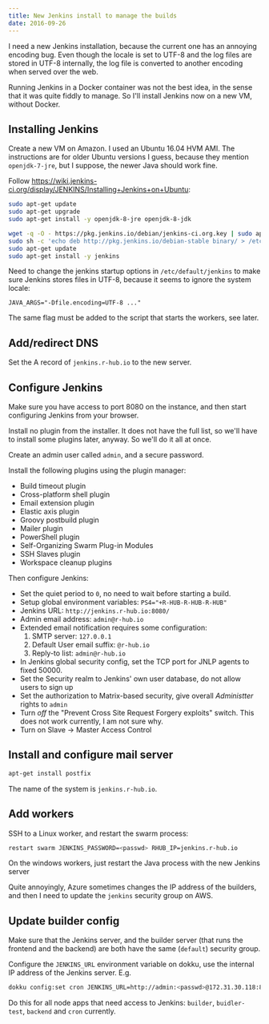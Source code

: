 ```yaml
---
title: New Jenkins install to manage the builds
date: 2016-09-26
---
```


I need a new Jenkins installation, because the current one has an annoying encoding bug. Even though the locale is set to UTF-8 and the log files are stored in UTF-8 internally, the log file is converted to another encoding when served over the web.

Running Jenkins in a Docker container was not the best idea, in the sense that it was quite fiddly to manage. So I'll install Jenkins now on a new VM, without Docker.

## Installing Jenkins

Create a new VM on Amazon. I used an Ubuntu 16.04 HVM AMI. The instructions are for older Ubuntu versions I guess, because they mention `openjdk-7-jre`, but I suppose, the newer Java should work fine.

Follow https://wiki.jenkins-ci.org/display/JENKINS/Installing+Jenkins+on+Ubuntu:
```sh
sudo apt-get update
sudo apt-get upgrade
sudo apt-get install -y openjdk-8-jre openjdk-8-jdk
```

```sh
wget -q -O - https://pkg.jenkins.io/debian/jenkins-ci.org.key | sudo apt-key add -
sudo sh -c 'echo deb http://pkg.jenkins.io/debian-stable binary/ > /etc/apt/sources.list.d/jenkins.list'
sudo apt-get update
sudo apt-get install -y jenkins
```

Need to change the jenkins startup options in `/etc/default/jenkins` to make sure Jenkins stores files in UTF-8, because it seems to ignore the system locale:
```
JAVA_ARGS="-Dfile.encoding=UTF-8 ..."
```

The same flag must be added to the script that starts the workers, see later.

## Add/redirect DNS

Set the A record of `jenkins.r-hub.io` to the new server.

## Configure Jenkins

Make sure you have access to port 8080 on the instance, and then start configuring Jenkins from your browser.

Install no plugin from the installer. It does not have the full list,
so we'll have to install some plugins later, anyway. So we'll do it all at once.

Create an admin user called `admin`, and a secure password.

Install the following plugins using the plugin manager:
* Build timeout plugin
* Cross-platform shell plugin
* Email extension plugin
* Elastic axis plugin
* Groovy postbuild plugin
* Mailer plugin
* PowerShell plugin
* Self-Organizing Swarm Plug-in Modules
* SSH Slaves plugin
* Workspace cleanup plugins

Then configure Jenkins:
* Set the quiet period to `0`, no need to wait before starting a build.
* Setup global environment variables: `PS4="+R-HUB-R-HUB-R-HUB"`
* Jenkins URL: `http://jenkins.r-hub.io:8080/`
* Admin email address: `admin@r-hub.io`
* Extended email notification requires some configuration:
  1. SMTP server: `127.0.0.1`
  2. Default User email suffix: `@r-hub.io`
  3. Reply-to list: `admin@r-hub.io`
* In Jenkins global security config, set the TCP port for JNLP agents to fixed 50000.
* Set the Security realm to Jenkins' own user database, do not allow users to sign up
* Set the authorization to Matrix-based security, give overall *Administter* rights to `admin`
* Turn *off* the "Prevent Cross Site Request Forgery exploits" switch. This does not work currently, I am not sure why.
* Turn on Slave → Master Access Control

## Install and configure mail server

```sh
apt-get install postfix
```
The name of the system is `jenkins.r-hub.io`.

## Add workers

SSH to a Linux worker, and restart the swarm process:
```sh
restart swarm JENKINS_PASSWORD=<passwd> RHUB_IP=jenkins.r-hub.io
```

On the windows workers, just restart the Java process with the new Jenkins server

Quite annoyingly, Azure sometimes changes the IP address of the builders, and then I need to update the `jenkins` security group on AWS.

## Update builder config

Make sure that the Jenkins server, and the builder server (that runs the frontend and the backend) are both have the same (`default`) security group.

Configure the `JENKINS_URL` environment variable on dokku, use the internal IP address of the Jenkins server. E.g.

```sh
dokku config:set cron JENKINS_URL=http://admin:<passwd>@172.31.30.118:8080
```

Do this for all node apps that need access to Jenkins: `builder`, `buidler-test`, `backend` and `cron` currently.

